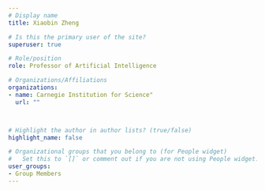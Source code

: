 ```yaml
---
# Display name
title: Xiaobin Zheng

# Is this the primary user of the site?
superuser: true

# Role/position
role: Professor of Artificial Intelligence

# Organizations/Affiliations
organizations:
- name: Carnegie Institution for Science"
  url: ""



# Highlight the author in author lists? (true/false)
highlight_name: false

# Organizational groups that you belong to (for People widget)
#   Set this to `[]` or comment out if you are not using People widget.
user_groups:
- Group Members
---
```

